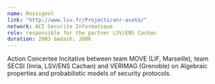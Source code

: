```yaml
---
name: Rossignol 
link: "http://www.lsv.fr/Projects/anr-avote/"
network: ACI Securite Informatique
role: responsible for the partner LSV/ENS Cachan 
duration: 2003 &mdash; 2006
---
```


Action Concertee Incitative between team MOVE (LIF, Marseille), team SECSI (Inria, LSV/ENS Cachan) and VERIMAG (Grenoble) on Algebraic properties and probabilistic models of security protocols.
